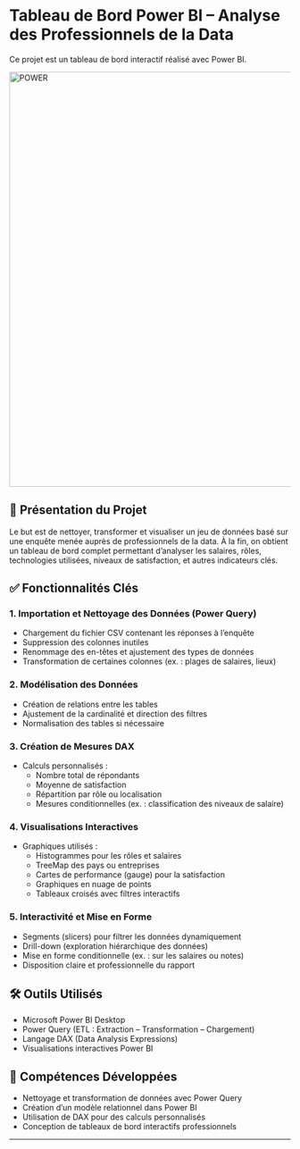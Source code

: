 # Tableau de Bord Power BI – Analyse des Professionnels de la Data

Ce projet est un tableau de bord interactif réalisé avec Power BI.

<img width="1312" height="743" alt="POWER" src="https://github.com/user-attachments/assets/b28c98a7-3533-4c47-bdfd-3e795892728e" />


## 📁 Présentation du Projet

Le but est de nettoyer, transformer et visualiser un jeu de données basé sur une enquête menée auprès de professionnels de la data. À la fin, on obtient un tableau de bord complet permettant d’analyser les salaires, rôles, technologies utilisées, niveaux de satisfaction, et autres indicateurs clés.

## ✅ Fonctionnalités Clés

### 1. Importation et Nettoyage des Données (Power Query)
- Chargement du fichier CSV contenant les réponses à l’enquête
- Suppression des colonnes inutiles
- Renommage des en-têtes et ajustement des types de données
- Transformation de certaines colonnes (ex. : plages de salaires, lieux)

### 2. Modélisation des Données
- Création de relations entre les tables
- Ajustement de la cardinalité et direction des filtres
- Normalisation des tables si nécessaire

### 3. Création de Mesures DAX
- Calculs personnalisés :
  - Nombre total de répondants
  - Moyenne de satisfaction
  - Répartition par rôle ou localisation
  - Mesures conditionnelles (ex. : classification des niveaux de salaire)

### 4. Visualisations Interactives
- Graphiques utilisés :
  - Histogrammes pour les rôles et salaires
  - TreeMap des pays ou entreprises
  - Cartes de performance (gauge) pour la satisfaction
  - Graphiques en nuage de points
  - Tableaux croisés avec filtres interactifs

### 5. Interactivité et Mise en Forme
- Segments (slicers) pour filtrer les données dynamiquement
- Drill-down (exploration hiérarchique des données)
- Mise en forme conditionnelle (ex. : sur les salaires ou notes)
- Disposition claire et professionnelle du rapport

## 🛠 Outils Utilisés

- Microsoft Power BI Desktop
- Power Query (ETL : Extraction – Transformation – Chargement)
- Langage DAX (Data Analysis Expressions)
- Visualisations interactives Power BI

## 🎯 Compétences Développées

- Nettoyage et transformation de données avec Power Query
- Création d’un modèle relationnel dans Power BI
- Utilisation de DAX pour des calculs personnalisés
- Conception de tableaux de bord interactifs professionnels

---
